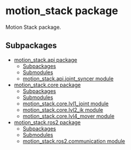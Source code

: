# motion_stack package

Motion Stack package.

<!-- Author:
Elian NEPPEL -->
<!-- Coauthor:
Shamistan KARIMOV
Ashutosh MISHRA -->
<!-- Laboratory:
Space Robotics Lab, Tohoku University -->
<!-- Maintainer:
Elian NEPPEL -->
<!-- Note:
You made a module? add yourself as the author! -->

## Subpackages

* [motion_stack.api package](motion_stack.api.md)
  * [Subpackages](motion_stack.api.md#subpackages)
  * [Submodules](motion_stack.api.md#submodules)
  * [motion_stack.api.joint_syncer module](motion_stack.api.md#module-motion_stack.api.joint_syncer)
* [motion_stack.core package](motion_stack.core.md)
  * [Subpackages](motion_stack.core.md#subpackages)
  * [Submodules](motion_stack.core.md#submodules)
  * [motion_stack.core.lvl1_joint module](motion_stack.core.md#module-motion_stack.core.lvl1_joint)
  * [motion_stack.core.lvl2_ik module](motion_stack.core.md#module-motion_stack.core.lvl2_ik)
  * [motion_stack.core.lvl4_mover module](motion_stack.core.md#module-motion_stack.core.lvl4_mover)
* [motion_stack.ros2 package](motion_stack.ros2.md)
  * [Subpackages](motion_stack.ros2.md#subpackages)
  * [Submodules](motion_stack.ros2.md#submodules)
  * [motion_stack.ros2.communication module](motion_stack.ros2.md#module-motion_stack.ros2.communication)
